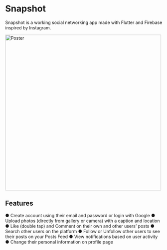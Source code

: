 # Snapshot

Snapshot is a working social networking app made with Flutter and Firebase inspired by Instagram.

<p>
  <img src="https://raw.githubusercontent.com/sidxharth/Snapshot-Instagram-Clone/master/poster.png" alt="Poster" width="500">
</p>

## Features

● Create account using their email and password or login with Google 
● Upload photos (directly from gallery or camera) with a caption and location 
● Like (double tap) and Comment on their own and other users’ posts 
● Search other users on the platform 
● Follow or Unfollow other users to see their posts on your Posts Feed 
● View notifications based on user activity 
● Change their personal information on profile page
